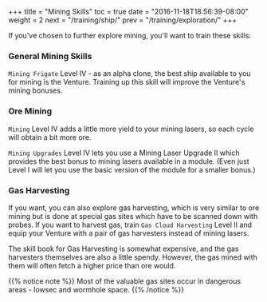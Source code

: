 +++ title = "Mining Skills" toc = true date = "2016-11-18T18:56:39-08:00" weight = 2 next = "/training/ship/" prev = "/training/exploration/" +++

If you've chosen to further explore mining, you'll want to train these skills:

### General Mining Skills

`Mining Frigate` Level IV - as an alpha clone, the best ship available to you for mining is the Venture. Training up this skill will improve the Venture's mining bonuses.

### Ore Mining

`Mining` Level IV adds a little more yield to your mining lasers, so each cycle will obtain a bit more ore.

`Mining Upgrades` Level IV lets you use a Mining Laser Upgrade II which provides the best bonus to mining lasers available in a module. (Even just Level I will let you use the basic version of the module for a smaller bonus.)

### Gas Harvesting

If you want, you can also explore gas harvesting, which is very similar to ore mining but is done at special gas sites which have to be scanned down with probes. If you want to harvest gas, train `Gas Cloud Harvesting` Level II and equip your Venture with a pair of gas harvesters instead of mining lasers.

The skill book for Gas Harvesting is somewhat expensive, and the gas harvesters themselves are also a little spendy. However, the gas mined with them will often fetch a higher price than ore would.

{{% notice note %}} Most of the valuable gas sites occur in dangerous areas - lowsec and wormhole space. {{% /notice %}}